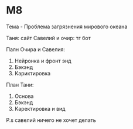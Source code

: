# M8

Тема - Проблема загрязнения мирового океана

Таня: сайт
Савелий и очир: тг бот

Палн Очира и Савелия:
1. Нейронка и фронт энд
2. Бэкэнд
3. Кариктировка

План Тани:
1. Основа
2. Бэкэнд
3. Каректировка и вид

P.s савелий ничего не хочет делать 

